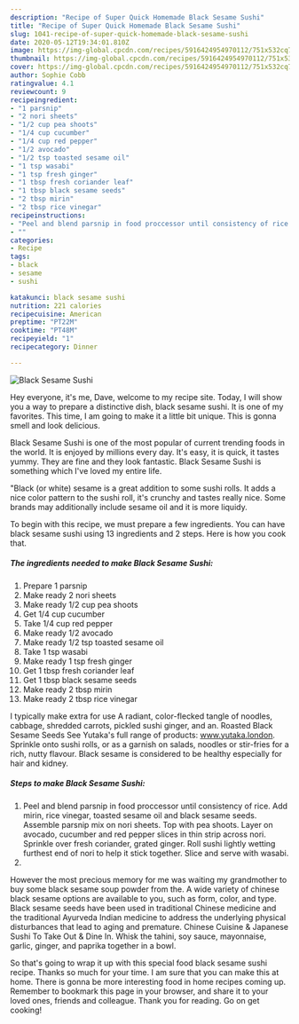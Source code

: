 ```yaml
---
description: "Recipe of Super Quick Homemade Black Sesame Sushi"
title: "Recipe of Super Quick Homemade Black Sesame Sushi"
slug: 1041-recipe-of-super-quick-homemade-black-sesame-sushi
date: 2020-05-12T19:34:01.810Z
image: https://img-global.cpcdn.com/recipes/5916424954970112/751x532cq70/black-sesame-sushi-recipe-main-photo.jpg
thumbnail: https://img-global.cpcdn.com/recipes/5916424954970112/751x532cq70/black-sesame-sushi-recipe-main-photo.jpg
cover: https://img-global.cpcdn.com/recipes/5916424954970112/751x532cq70/black-sesame-sushi-recipe-main-photo.jpg
author: Sophie Cobb
ratingvalue: 4.1
reviewcount: 9
recipeingredient:
- "1 parsnip"
- "2 nori sheets"
- "1/2 cup pea shoots"
- "1/4 cup cucumber"
- "1/4 cup red pepper"
- "1/2 avocado"
- "1/2 tsp toasted sesame oil"
- "1 tsp wasabi"
- "1 tsp fresh ginger"
- "1 tbsp fresh coriander leaf"
- "1 tbsp black sesame seeds"
- "2 tbsp mirin"
- "2 tbsp rice vinegar"
recipeinstructions:
- "Peel and blend parsnip in food proccessor until consistency of rice. Add mirin, rice vinegar, toasted sesame oil and black sesame seeds. Assemble parsnip mix on nori sheets. Top with pea shoots. Layer on avocado, cucumber and red pepper slices in thin strip across nori. Sprinkle over fresh coriander, grated ginger. Roll sushi lightly wetting furthest end of nori to help it stick together. Slice and serve with wasabi."
- ""
categories:
- Recipe
tags:
- black
- sesame
- sushi

katakunci: black sesame sushi 
nutrition: 221 calories
recipecuisine: American
preptime: "PT22M"
cooktime: "PT48M"
recipeyield: "1"
recipecategory: Dinner

---
```



![Black Sesame Sushi](https://img-global.cpcdn.com/recipes/5916424954970112/751x532cq70/black-sesame-sushi-recipe-main-photo.jpg)

Hey everyone, it's me, Dave, welcome to my recipe site. Today, I will show you a way to prepare a distinctive dish, black sesame sushi. It is one of my favorites. This time, I am going to make it a little bit unique. This is gonna smell and look delicious.

Black Sesame Sushi is one of the most popular of current trending foods in the world. It is enjoyed by millions every day. It's easy, it is quick, it tastes yummy. They are fine and they look fantastic. Black Sesame Sushi is something which I've loved my entire life.

&#34;Black (or white) sesame is a great addition to some sushi rolls. It adds a nice color pattern to the sushi roll, it&#39;s crunchy and tastes really nice. Some brands may additionally include sesame oil and it is more liquidy.


To begin with this recipe, we must prepare a few ingredients. You can have black sesame sushi using 13 ingredients and 2 steps. Here is how you cook that.

<!--inarticleads1-->

##### The ingredients needed to make Black Sesame Sushi:

1. Prepare 1 parsnip
1. Make ready 2 nori sheets
1. Make ready 1/2 cup pea shoots
1. Get 1/4 cup cucumber
1. Take 1/4 cup red pepper
1. Make ready 1/2 avocado
1. Make ready 1/2 tsp toasted sesame oil
1. Take 1 tsp wasabi
1. Make ready 1 tsp fresh ginger
1. Get 1 tbsp fresh coriander leaf
1. Get 1 tbsp black sesame seeds
1. Make ready 2 tbsp mirin
1. Make ready 2 tbsp rice vinegar


I typically make extra for use A radiant, color-flecked tangle of noodles, cabbage, shredded carrots, pickled sushi ginger, and an. Roasted Black Sesame Seeds See Yutaka&#39;s full range of products: www.yutaka.london. Sprinkle onto sushi rolls, or as a garnish on salads, noodles or stir-fries for a rich, nutty flavour. Black sesame is considered to be healthy especially for hair and kidney. 

<!--inarticleads2-->

##### Steps to make Black Sesame Sushi:

1. Peel and blend parsnip in food proccessor until consistency of rice. Add mirin, rice vinegar, toasted sesame oil and black sesame seeds. Assemble parsnip mix on nori sheets. Top with pea shoots. Layer on avocado, cucumber and red pepper slices in thin strip across nori. Sprinkle over fresh coriander, grated ginger. Roll sushi lightly wetting furthest end of nori to help it stick together. Slice and serve with wasabi.
1. 


However the most precious memory for me was waiting my grandmother to buy some black sesame soup powder from the. A wide variety of chinese black sesame options are available to you, such as form, color, and type. Black sesame seeds have been used in traditional Chinese medicine and the traditional Ayurveda Indian medicine to address the underlying physical disturbances that lead to aging and premature. Chinese Cuisine &amp; Japanese Sushi To Take Out &amp; Dine In. Whisk the tahini, soy sauce, mayonnaise, garlic, ginger, and paprika together in a bowl. 

So that's going to wrap it up with this special food black sesame sushi recipe. Thanks so much for your time. I am sure that you can make this at home. There is gonna be more interesting food in home recipes coming up. Remember to bookmark this page in your browser, and share it to your loved ones, friends and colleague. Thank you for reading. Go on get cooking!

